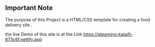  ## **Important Note**
The purpose of this Project is a HTML/CSS template for creating a food delivery site  .

the live Demo of this site is at the Link https://gleaming-kataifi-873c6f.netlify.app
